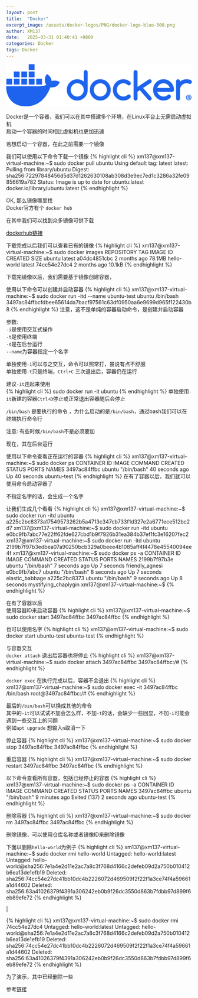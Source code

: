 ```yaml
---
layout: post
title:  "Docker"
excerpt_image: /assets/docker-logos/PNG/docker-logo-blue-500.png
author: XM137
date:   2025-03-31 01:40:41 +0800
categories: Docker
tags: Docker
---
```

![banner](/assets/docker-logos/SVG/docker-logo-blue.svg)

Docker是一个容器，我们可以在其中搭建多个环境，在Linux平台上无需启动虚拟机<br>
启动一个容器的时间相比虚拟机也更加迅速

若想启动一个容器，在此之前需要一个镜像

我们可以使用以下命令下载一个镜像
{% highlight cli %}
xm137@xm137-virtual-machine:~$ sudo docker pull ubuntu
Using default tag: latest
latest: Pulling from library/ubuntu
Digest: sha256:72297848456d5d37d1262630108ab308d3e9ec7ed1c3286a32fe09856619a782
Status: Image is up to date for ubuntu:latest
docker.io/library/ubuntu:latest
{% endhighlight %}

OK, 那么镜像哪里找<br>
Docker官方有个 `docker hub`

在其中我们可以找到众多镜像可供下载

[dockerhub链接][dockerhub]


下载完成以后我们可以查看已有的镜像
{% highlight cli %}
xm137@xm137-virtual-machine:~$ sudo docker images
REPOSITORY    TAG       IMAGE ID       CREATED        SIZE
ubuntu        latest    a04dc4851cbc   2 months ago   78.1MB
hello-world   latest    74cc54e27dc4   2 months ago   10.1kB
{% endhighlight %}

下载完镜像以后，我们需要基于镜像创建容器，

使用以下命令可以创建并启动容器
{% highlight cli %}
xm137@xm137-virtual-machine:~$ sudo docker run -itd --name ubuntu-test ubuntu /bin/bash
3497ac84ffbcfdbee65614da7bacf97561c63df0950aa6e9699d965f122430b8
{% endhighlight %}
注意，这不是单纯的容器启动命令，是创建并启动容器


参数:<br>
`-i`是使用交互式操作<br>
`-t`是使用终端<br>
`-d`是在后台运行<br>
`--name`为容器指定一个名字

单独使用`-i`可以与之交互，命令可以照常打，虽说有点不舒服<br>
单独使用`-t`只是终端，`Ctrl+C` 三次退出后，容器仍在运行

建议`-it`连起来使用<br>
{% highlight cli %}
sudo docker run -it ubuntu
{% endhighlight %}
单独使用`-it`新建的容器`Ctrl+D`停止或正常退出容器随后会停止

`/bin/bash` 是要执行的命令 ，为什么启动的是`/bin/bash`，通过bash我们可以在终端执行命令行

注意: 有些时候`/bin/bash`不是必须要加

现在，其在后台运行

使用以下命令查看正在运行的容器
{% highlight cli %}
xm137@xm137-virtual-machine:~$ sudo docker ps
CONTAINER ID   IMAGE     COMMAND       CREATED          STATUS          PORTS     NAMES
3497ac84ffbc   ubuntu    "/bin/bash"   40 seconds ago   Up 40 seconds             ubuntu-test
{% endhighlight %}
在有了容器以后，我们就可以使用命令启动容器了

不指定名字的话，会生成一个名字

让我们生成几个看看
{% highlight cli %}
xm137@xm137-virtual-machine:~$ sudo docker run -itd ubuntu
a225c2bc8373a17549573262b5a4713c347cb733f1d327e2a6771ece512bc2d7
xm137@xm137-virtual-machine:~$ sudo docker run -itd ubuntu
e0bc9fb7abc77e22ff62fde627cbd1b9f7926b31ea384b37ef1fc3e16207fec2
xm137@xm137-virtual-machine:~$ sudo docker run -itd ubuntu
2199b7f97b3edbea07a90250bcb329a0beee4b1085aff4f4478e45540094ee4f
xm137@xm137-virtual-machine:~$ sudo docker ps -a
CONTAINER ID   IMAGE     COMMAND       CREATED         STATUS         PORTS     NAMES
2199b7f97b3e   ubuntu    "/bin/bash"   7 seconds ago   Up 7 seconds             friendly_agnesi
e0bc9fb7abc7   ubuntu    "/bin/bash"   8 seconds ago   Up 7 seconds             elastic_babbage
a225c2bc8373   ubuntu    "/bin/bash"   9 seconds ago   Up 8 seconds             mystifying_chaplygin
xm137@xm137-virtual-machine:~$ 
{% endhighlight %}

在有了容器以后<br>
使用容器ID来启动容器
{% highlight cli %}
xm137@xm137-virtual-machine:~$ sudo docker start 3497ac84ffbc
3497ac84ffbc
{% endhighlight %}

也可以使用名字
{% highlight cli %}
xm137@xm137-virtual-machine:~$ sudo docker start ubuntu-test
ubuntu-test
{% endhighlight %}

与容器交互<br>
`docker attach` 退出后容器也将停止
{% highlight cli %}
xm137@xm137-virtual-machine:~$ sudo docker attach 3497ac84ffbc
3497ac84ffbc:/# 
{% endhighlight %}

`docker exec` 在执行完成以后，容器不会退出
{% highlight cli %}
xm137@xm137-virtual-machine:~$ sudo docker exec -it 3497ac84ffbc /bin/bash
root@3497ac84ffbc:/# 
{% endhighlight %}

最后的`/bin/bash`可以换成其他的命令<br>
其中的`-it`可以试试不加会怎么样，不加`-t`的话，会缺少一些回显，不加`-i`可能会遇到一些交互上的问题<br>
例如`apt upgrade` 想输入`n`取消一下


停止容器 
{% highlight cli %}
xm137@xm137-virtual-machine:~$ sudo docker stop 3497ac84ffbc
3497ac84ffbc
{% endhighlight %}

重启容器
{% highlight cli %}
xm137@xm137-virtual-machine:~$ sudo docker restart 3497ac84ffbc
3497ac84ffbc
{% endhighlight %}

以下命令查看所有容器，包括已经停止的容器
{% highlight cli %}
xm137@xm137-virtual-machine:~$ sudo docker ps -a
CONTAINER ID   IMAGE     COMMAND       CREATED         STATUS                       PORTS     NAMES
3497ac84ffbc   ubuntu    "/bin/bash"   9 minutes ago   Exited (137) 2 seconds ago             ubuntu-test
{% endhighlight %}

删除容器
{% highlight cli %}
xm137@xm137-virtual-machine:~$ sudo docker rm 3497ac84ffbc
3497ac84ffbc
{% endhighlight %}

删除镜像，可以使用仓库名称或者镜像ID来删除镜像

下面以删除`hello-world`为例子
{% highlight cli %}
xm137@xm137-virtual-machine:~$ sudo docker rmi hello-world
Untagged: hello-world:latest
Untagged: hello-world@sha256:7e1a4e2d11e2ac7a8c3f768d4166c2defeb09d2a750b010412b6ea13de1efb19
Deleted: sha256:74cc54e27dc41bb10dc4b2226072d469509f2f22f1a3ce74f4a59661a1d44602
Deleted: sha256:63a41026379f4391a306242eb0b9f26dc3550d863b7fdbb97d899f6eb89efe72
{% endhighlight %}

|

{% highlight cli %}
xm137@xm137-virtual-machine:~$ sudo docker rmi 74cc54e27dc4
Untagged: hello-world:latest
Untagged: hello-world@sha256:7e1a4e2d11e2ac7a8c3f768d4166c2defeb09d2a750b010412b6ea13de1efb19
Deleted: sha256:74cc54e27dc41bb10dc4b2226072d469509f2f22f1a3ce74f4a59661a1d44602
Deleted: sha256:63a41026379f4391a306242eb0b9f26dc3550d863b7fdbb97d899f6eb89efe72
{% endhighlight %}


为了演示，其中已经删除一些


参考[链接][link]


[link]: https://www.runoob.com/docker/docker-container-usage.html
[dockerhub]: https://hub.docker.com/explore